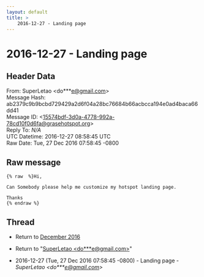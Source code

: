 ```yaml
---
layout: default
title: >
    2016-12-27 - Landing page
---
```


# 2016-12-27 - Landing page

## Header Data

From: SuperLetao \<do***e@gmail.com\><br>
Message Hash: ab2379c9b9bcbd729429a2d6f04a28bc76684b66acbcca194e0ad4baca66dd41<br>
Message ID: \<15574bdf-3d0a-4778-992a-78cd10f0d6fa@grasehotspot.org\><br>
Reply To: _N/A_<br>
UTC Datetime: 2016-12-27 08:58:45 UTC<br>
Raw Date: Tue, 27 Dec 2016 07:58:45 -0800<br>

## Raw message

```
{% raw  %}Hi,

Can Somebody please help me customize my hotspot landing page.

Thanks
{% endraw %}
```

## Thread

+ Return to [December 2016](/archive/2016/12)

+ Return to "[SuperLetao <do***e<span>@</span>gmail.com>](/authors/do___e_at_gmail_com)"

+ 2016-12-27 (Tue, 27 Dec 2016 07:58:45 -0800) - Landing page - _SuperLetao \<do***e@gmail.com\>_

